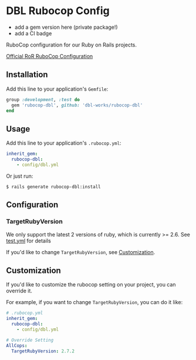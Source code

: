 # DBL Rubocop Config

* add a gem version here (private package!)
* add a CI badge


RuboCop configuration for our Ruby on Rails projects.

[Official RoR RuboCop Configuration](https://github.com/rails/rails/blob/master/.rubocop.yml)



## Installation

Add this line to your application's `Gemfile`:

```ruby
group :development, :test do
  gem 'rubocop-dbl', github: 'dbl-works/rubocop-dbl'
end
```



## Usage

Add this line to your application's `.rubocop.yml`:

```yml
inherit_gem:
  rubocop-dbl:
    - config/dbl.yml
```

Or just run:

```console
$ rails generate rubocop-dbl:install
```



## Configuration


### TargetRubyVersion

We only support the latest 2 versions of ruby, which is currently >= 2.6. See [test.yml](.github/workflows/test.yml) for details

If you'd like to change `TargetRubyVersion`, see [Customization](#customization).



## Customization

If you'd like to customize the rubocop setting on your project, you can override it.

For example, if you want to change `TargetRubyVersion`, you can do it like:

```yml
# .rubocop.yml
inherit_gem:
  rubocop-dbl:
    - config/dbl.yml

# Override Setting
AllCops:
  TargetRubyVersion: 2.7.2
```
